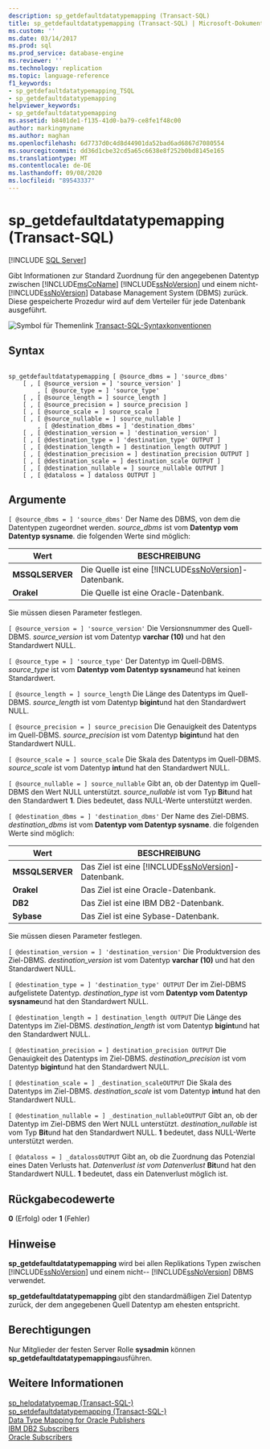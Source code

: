```yaml
---
description: sp_getdefaultdatatypemapping (Transact-SQL)
title: sp_getdefaultdatatypemapping (Transact-SQL) | Microsoft-Dokumentation
ms.custom: ''
ms.date: 03/14/2017
ms.prod: sql
ms.prod_service: database-engine
ms.reviewer: ''
ms.technology: replication
ms.topic: language-reference
f1_keywords:
- sp_getdefaultdatatypemapping_TSQL
- sp_getdefaultdatatypemapping
helpviewer_keywords:
- sp_getdefaultdatatypemapping
ms.assetid: b8401de1-f135-41d0-ba79-ce8fe1f48c00
author: markingmyname
ms.author: maghan
ms.openlocfilehash: 6d7737d0c4d8d44901da52bad6ad6867d7080554
ms.sourcegitcommit: dd36d1cbe32cd5a65c6638e8f252b0bd8145e165
ms.translationtype: MT
ms.contentlocale: de-DE
ms.lasthandoff: 09/08/2020
ms.locfileid: "89543337"
---
```

# <a name="sp_getdefaultdatatypemapping-transact-sql"></a>sp_getdefaultdatatypemapping (Transact-SQL)
[!INCLUDE [SQL Server](../../includes/applies-to-version/sqlserver.md)]

  Gibt Informationen zur Standard Zuordnung für den angegebenen Datentyp zwischen [!INCLUDE[msCoName](../../includes/msconame-md.md)] [!INCLUDE[ssNoVersion](../../includes/ssnoversion-md.md)] und einem nicht- [!INCLUDE[ssNoVersion](../../includes/ssnoversion-md.md)] Database Management System (DBMS) zurück. Diese gespeicherte Prozedur wird auf dem Verteiler für jede Datenbank ausgeführt.  
  
 ![Symbol für Themenlink](../../database-engine/configure-windows/media/topic-link.gif "Symbol für Themenlink") [Transact-SQL-Syntaxkonventionen](../../t-sql/language-elements/transact-sql-syntax-conventions-transact-sql.md)  
  
## <a name="syntax"></a>Syntax  
  
```  
  
sp_getdefaultdatatypemapping [ @source_dbms = ] 'source_dbms'   
    [ , [ @source_version = ] 'source_version' ]  
        , [ @source_type = ] 'source_type'    
    [ , [ @source_length = ] source_length ]  
    [ , [ @source_precision = ] source_precision ]  
    [ , [ @source_scale = ] source_scale ]  
    [ , [ @source_nullable = ] source_nullable ]  
        , [ @destination_dbms = ] 'destination_dbms'   
    [ , [ @destination_version = ] 'destination_version' ]  
    [ , [ @destination_type = ] 'destination_type' OUTPUT ]  
    [ , [ @destination_length = ] destination_length OUTPUT ]  
    [ , [ @destination_precision = ] destination_precision OUTPUT ]  
    [ , [ @destination_scale = ] destination_scale OUTPUT ]  
    [ , [ @destination_nullable = ] source_nullable OUTPUT ]  
    [ , [ @dataloss = ] dataloss OUTPUT ]  
```  
  
## <a name="arguments"></a>Argumente  
`[ @source_dbms = ] 'source_dbms'` Der Name des DBMS, von dem die Datentypen zugeordnet werden. *source_dbms* ist vom **Datentyp vom Datentyp sysname**. die folgenden Werte sind möglich:  
  
|Wert|BESCHREIBUNG|  
|-----------|-----------------|  
|**MSSQLSERVER**|Die Quelle ist eine [!INCLUDE[ssNoVersion](../../includes/ssnoversion-md.md)]-Datenbank.|  
|**Orakel**|Die Quelle ist eine Oracle-Datenbank.|  
  
 Sie müssen diesen Parameter festlegen.  
  
`[ @source_version = ] 'source_version'` Die Versionsnummer des Quell-DBMS. *source_version* ist vom Datentyp **varchar (10)** und hat den Standardwert NULL.  
  
`[ @source_type = ] 'source_type'` Der Datentyp im Quell-DBMS. *source_type* ist vom **Datentyp vom Datentyp sysname**und hat keinen Standardwert.  
  
`[ @source_length = ] source_length` Die Länge des Datentyps im Quell-DBMS. *source_length* ist vom Datentyp **bigint**und hat den Standardwert NULL.  
  
`[ @source_precision = ] source_precision` Die Genauigkeit des Datentyps im Quell-DBMS. *source_precision* ist vom Datentyp **bigint**und hat den Standardwert NULL.  
  
`[ @source_scale = ] source_scale` Die Skala des Datentyps im Quell-DBMS. *source_scale* ist vom Datentyp **int**und hat den Standardwert NULL.  
  
`[ @source_nullable = ] source_nullable` Gibt an, ob der Datentyp im Quell-DBMS den Wert NULL unterstützt. *source_nullable* ist vom Typ **Bit**und hat den Standardwert **1**. Dies bedeutet, dass NULL-Werte unterstützt werden.  
  
`[ @destination_dbms = ] 'destination_dbms'` Der Name des Ziel-DBMS. *destination_dbms* ist vom **Datentyp vom Datentyp sysname**. die folgenden Werte sind möglich:  
  
|Wert|BESCHREIBUNG|  
|-----------|-----------------|  
|**MSSQLSERVER**|Das Ziel ist eine [!INCLUDE[ssNoVersion](../../includes/ssnoversion-md.md)]-Datenbank.|  
|**Orakel**|Das Ziel ist eine Oracle-Datenbank.|  
|**DB2**|Das Ziel ist eine IBM DB2-Datenbank.|  
|**Sybase**|Das Ziel ist eine Sybase-Datenbank.|  
  
 Sie müssen diesen Parameter festlegen.  
  
`[ @destination_version = ] 'destination_version'` Die Produktversion des Ziel-DBMS. *destination_version* ist vom Datentyp **varchar (10)** und hat den Standardwert NULL.  
  
`[ @destination_type = ] 'destination_type' OUTPUT` Der im Ziel-DBMS aufgelistete Datentyp. *destination_type* ist vom **Datentyp vom Datentyp sysname**und hat den Standardwert NULL.  
  
`[ @destination_length = ] destination_length OUTPUT` Die Länge des Datentyps im Ziel-DBMS. *destination_length* ist vom Datentyp **bigint**und hat den Standardwert NULL.  
  
`[ @destination_precision = ] destination_precision OUTPUT` Die Genauigkeit des Datentyps im Ziel-DBMS. *destination_precision* ist vom Datentyp **bigint**und hat den Standardwert NULL.  
  
`[ @destination_scale = ] _destination_scaleOUTPUT` Die Skala des Datentyps im Ziel-DBMS. *destination_scale* ist vom Datentyp **int**und hat den Standardwert NULL.  
  
`[ @destination_nullable = ] _destination_nullableOUTPUT` Gibt an, ob der Datentyp im Ziel-DBMS den Wert NULL unterstützt. *destination_nullable* ist vom Typ **Bit**und hat den Standardwert NULL. **1** bedeutet, dass NULL-Werte unterstützt werden.  
  
`[ @dataloss = ] _datalossOUTPUT` Gibt an, ob die Zuordnung das Potenzial eines Daten Verlusts hat. *Datenverlust ist vom Datenverlust* **Bit**und hat den Standardwert NULL. **1** bedeutet, dass ein Datenverlust möglich ist.  
  
## <a name="return-code-values"></a>Rückgabecodewerte  
 **0** (Erfolg) oder **1** (Fehler)  
  
## <a name="remarks"></a>Hinweise  
 **sp_getdefaultdatatypemapping** wird bei allen Replikations Typen zwischen [!INCLUDE[ssNoVersion](../../includes/ssnoversion-md.md)] und einem nicht-- [!INCLUDE[ssNoVersion](../../includes/ssnoversion-md.md)] DBMS verwendet.  
  
 **sp_getdefaultdatatypemapping** gibt den standardmäßigen Ziel Datentyp zurück, der dem angegebenen Quell Datentyp am ehesten entspricht.  
  
## <a name="permissions"></a>Berechtigungen  
 Nur Mitglieder der festen Server Rolle **sysadmin** können **sp_getdefaultdatatypemapping**ausführen.  
  
## <a name="see-also"></a>Weitere Informationen  
 [sp_helpdatatypemap &#40;Transact-SQL-&#41;](../../relational-databases/system-stored-procedures/sp-helpdatatypemap-transact-sql.md)   
 [sp_setdefaultdatatypemapping &#40;Transact-SQL-&#41;](../../relational-databases/system-stored-procedures/sp-setdefaultdatatypemapping-transact-sql.md)   
 [Data Type Mapping for Oracle Publishers](../../relational-databases/replication/non-sql/data-type-mapping-for-oracle-publishers.md)   
 [IBM DB2 Subscribers](../../relational-databases/replication/non-sql/ibm-db2-subscribers.md)   
 [Oracle Subscribers](../../relational-databases/replication/non-sql/oracle-subscribers.md)  
  
  

